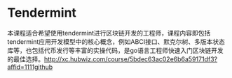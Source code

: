 # Tendermint
本课程适合希望使用tendermint进行区块链开发的工程师，课程内容即包括tendermint应用开发模型中的核心概念，例如ABCI接口、默克尔树、多版本状态库等，也包括代币发行等丰富的实操代码，是go语言工程师快速入门区块链开发的最佳选择。http://xc.hubwiz.com/course/5bdec63ac02e6b6a59171df3?affid=1111github
